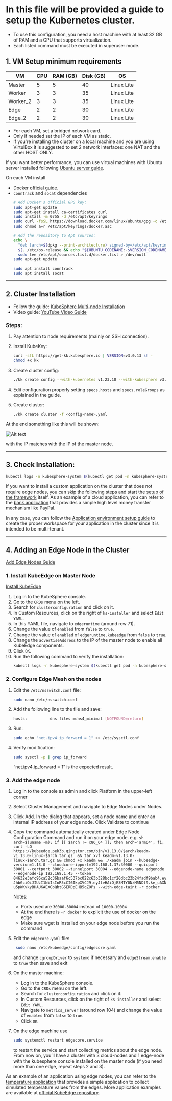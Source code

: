 # In this file will be provided a guide to setup the Kubernetes cluster.

- To use this configuration, you need a host machine with at least 32 GB of RAM and a CPU that supports virtualization.
- Each listed command must be executed in superuser mode.

## 1. VM Setup minimum requirements

| VM       | CPU | RAM (GB) | Disk (GB) | OS        |
|----------|-----|----------|-----------|-----------|
| Master   | 5   | 5        | 40        | Linux Lite|
| Worker   | 3   | 3        | 35        | Linux Lite|
| Worker_2 | 3   | 3        | 35        | Linux Lite|
| Edge     | 2   | 2        | 30        | Linux Lite|
| Edge_2   | 2   | 2        | 30        | Linux Lite|

- For each VM, set a bridged network card.
- Only if needed set the IP of each VM as static.
- If you're installing the cluster on a local machine and you are using VirtulBox it is suggested to set 2 network interfaces: one NAT and the other HOST ONLY.

If you want better performance, you can use virtual machines with Ubuntu server installed following [Ubuntu server guide](Ubuntu_Server.md).

On each VM install
- Docker [official guide](https://docs.docker.com/engine/install/ubuntu/).
- `conntrack` and `socat` dependencies
    ```sh
    # Add Docker's official GPG key:
    sudo apt-get update
    sudo apt-get install ca-certificates curl
    sudo install -m 0755 -d /etc/apt/keyrings
    sudo curl -fsSL https://download.docker.com/linux/ubuntu/gpg -o /etc/apt/keyrings/docker.asc
    sudo chmod a+r /etc/apt/keyrings/docker.asc

    # Add the repository to Apt sources:
    echo \
      "deb [arch=$(dpkg --print-architecture) signed-by=/etc/apt/keyrings/docker.asc] https://download.docker.com/linux/ubuntu \
      $(. /etc/os-release && echo "${UBUNTU_CODENAME:-$VERSION_CODENAME}") stable" | \
      sudo tee /etc/apt/sources.list.d/docker.list > /dev/null
    sudo apt-get update

    sudo apt install conntrack
    sudo apt install socat
    ```
---    
## 2. Cluster Installation
- Follow the guide: [KubeSphere Multi-node Installation](https://kubesphere.io/docs/v3.4/installing-on-linux/introduction/multioverview/)
- Video guide: [YouTube Video Guide](https://www.youtube.com/watch?v=nYOYk3VTSgo)

### Steps:
1. Pay attention to node requirements (mainly on SSH connection).
2. Install KubeKey:

    ```sh
    curl -sfL https://get-kk.kubesphere.io | VERSION=v3.0.13 sh -
    chmod +x kk
    ```

3. Create cluster config:

    ```sh
    ./kk create config --with-kubernetes v1.23.10 --with-kubesphere v3.4.1
    ```

4. Edit configuration properly setting `specs.hosts` and `specs.roleGroups` as explained in the guide.
5. Create cluster:

    ```sh
    ./kk create cluster -f <config-name>.yaml
    ```
At the end something like this will be shown:

![Alt text](../img/kube.png)

with the IP matches with the IP of the master node.

---
## 3. Check Installation:
```sh
kubectl logs -n kubesphere-system $(kubectl get pod -n kubesphere-system -l 'app in (ks-install, ks-installer)' -o jsonpath='{.items[0].metadata.name}') -f
```

If you want to install a custom application on the cluster that does not require edge nodes, you can skip the following steps and start the [setup of the framework](Framework_setup.md) itself. As an example of a cloud application, you can refer to the [bank application](Bank_setup.md) that provides a simple high level money transfer mechanism like PayPal.

In any case, you can follow the [Application environment setup guide](Applications_environment.md) to create the proper workspace for your application in the cluster since it is intended to be multi-tenant.

---
## 4. Adding an Edge Node in the Cluster
[Add Edge Nodes Guide](https://www.kubesphere.io/docs/v3.4/installing-on-linux/cluster-operation/add-edge-nodes/)

### 1. Install KubeEdge on Master Node
[Install KubeEdge](https://www.kubesphere.io/docs/v3.4/pluggable-components/kubeedge/)
1. Log in to the KubeSphere console.
2. Go to the `CRDs` menu on the left.
3. Search for `clusterconfiguration` and click on it.
4. In Custom Resources, click on the right of `ks-installer` and select `Edit YAML`.
5. In this YAML file, navigate to `edgeruntime` (around row 71).
6. Change the value of `enabled` from `false` to `true`.
7. Change the value of `enabled` of `edgeruntime.kubeedge` from `false` to `true`.
8. Change the `advertiseAddress` to the IP of the master node to enable all KubeEdge components.
9. Click `OK`.
10. Run the following command to verify the installation:
    ```sh
    kubectl logs -n kubesphere-system $(kubectl get pod -n kubesphere-system -l 'app in (ks-install, ks-installer)' -o jsonpath='{.items[0].metadata.name}') -f
    ```
    
### 2. Configure Edge Mesh on the nodes
1. Edit the `/etc/nsswitch.conf` file:
    ```sh
    sudo nano /etc/nsswitch.conf
    ```
2. Add the following line to the file and save:
    ```sh
    hosts:          dns files mdns4_minimal [NOTFOUND=return]
    ```
3. Run:
    ```sh
    sudo echo "net.ipv4.ip_forward = 1" >> /etc/sysctl.conf
    ```
4. Verify modification:
    ```sh
    sudo sysctl -p | grep ip_forward
    ```
    “net.ipv4.ip_forward = 1” is the expected result. 

### 3. Add the edge node
1. Log in to the console as admin and click Platform in the upper-left corner
2. Select Cluster Management and navigate to Edge Nodes under Nodes.
3. Click Add. In the dialog that appears, set a node name and enter an internal IP address of your edge node. Click Validate to continue
4. Copy the command automatically created under Edge Node Configuration Command and run it on your edge node.
e.g.
        ```sh
        arch=$(uname -m); if [[ $arch != x86_64 ]]; then arch='arm64'; fi;  curl -LO https://kubeedge.pek3b.qingstor.com/bin/v1.13.0/$arch/keadm-v1.13.0-linux-$arch.tar.gz  && tar xvf keadm-v1.13.0-linux-$arch.tar.gz && chmod +x keadm && ./keadm join --kubeedge-version=1.13.0 --cloudcore-ipport=192.168.1.37:30000 --quicport 30001 --certport 30002 --tunnelport 30004 --edgenode-name edgenode --edgenode-ip 192.168.1.45 --token 04632e3afc95ca52c36baaf6c537bc022c63b328bc1cf20dbc23b24fadf9bab4.eyJhbGciOiJIUzI1NiIsInR5cCI6IkpXVCJ9.eyJleHAiOjE3MTY0NzM5NDl9.ke_uAXNu5pWKvkyBHAUKAEXGbQbtGSERDpEHB5qZOPs --with-edge-taint -r docker
        ```

    Notes:
    - Ports used are `30000-30004` instead of `10000-10004`
    - At the end there is `-r docker` to explicit the use of docker on the edge 
    - Make sure wget is installed on your edge node before you run the command
5. Edit the `edgecore.yaml` file:
   ```sh
    sudo nano /etc/kubeedge/config/edgecore.yaml 
    ```
   and change `cgroupDriver` to `systemd` if necessary and  `edgeStream.enable` to `true` then save and exit
6. On the master machine:
    - Log in to the KubeSphere console.
    - Go to the `CRDs` menu on the left.
    - Search for `clusterconfiguration` and click on it.
    - In Custom Resources, click on the right of `ks-installer` and select `Edit YAML`.
    - Navigate to `metrics_server` (around row 104) and change the value of `enabled` from `false` to `true`.
    - Click `OK`.
7. On the edge machine use
    ```sh
    sudo systemctl restart edgecore.service
    ```
    to restart the service and start collecting metrics about the edge node.
From now on, you’ll have a cluster with 3 cloud-nodes and 1 edge-node with the kubesphere console installed on the master node (if you need more than one edge, repeat steps 2 and 3).

As an example of an application using edge nodes, you can refer to the [temperature application](Temp_setup.md) that provides a simple application to collect simulated temperature values from the edges. More application examples are available at [official KubeEdge repository](https://github.com/kubeedge/examples). 
